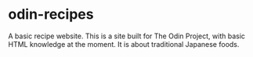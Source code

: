 # odin-recipes
A basic recipe website.
    This is a site built for The Odin Project, with basic HTML knowledge at the moment. It is about traditional Japanese foods.
    
